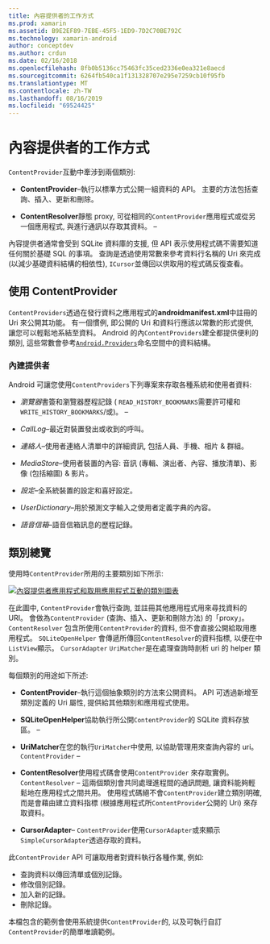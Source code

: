 ```yaml
---
title: 內容提供者的工作方式
ms.prod: xamarin
ms.assetid: B9E2EF89-7EBE-45F5-1ED9-7D2C70BE792C
ms.technology: xamarin-android
author: conceptdev
ms.author: crdun
ms.date: 02/16/2018
ms.openlocfilehash: 8fb0b5136cc75463fc35ced2336e0ea321e8aecd
ms.sourcegitcommit: 6264fb540ca1f131328707e295e7259cb10f95fb
ms.translationtype: MT
ms.contentlocale: zh-TW
ms.lasthandoff: 08/16/2019
ms.locfileid: "69524425"
---
```

# <a name="how-content-providers-work"></a>內容提供者的工作方式

`ContentProvider`互動中牽涉到兩個類別:

- **ContentProvider**&ndash;執行以標準方式公開一組資料的 API。 主要的方法包括查詢、插入、更新和刪除。

- **ContentResolver**靜態 proxy, 可從相同的`ContentProvider`應用程式或從另一個應用程式, 與進行通訊以存取其資料。 &ndash;

內容提供者通常會受到 SQLite 資料庫的支援, 但 API 表示使用程式碼不需要知道任何關於基礎 SQL 的事項。 查詢是透過使用常數來參考資料行名稱的 Uri 來完成 (以減少基礎資料結構的相依性), `ICursor`並傳回以供取用的程式碼反復查看。


## <a name="consuming-a-contentprovider"></a>使用 ContentProvider

`ContentProviders`透過在發行資料之應用程式的**androidmanifest.xml**中註冊的 Uri 來公開其功能。 有一個慣例, 即公開的 Uri 和資料行應該以常數的形式提供, 讓您可以輕鬆地系結至資料。 Android 的內`ContentProviders`建全都提供便利的類別, 這些常數會參考[`Android.Providers`](xref:Android.Provider)命名空間中的資料結構。



### <a name="built-in-providers"></a>內建提供者

Android 可讓您使用`ContentProviders`下列專案來存取各種系統和使用者資料:

- *瀏覽器*書簽和瀏覽器歷程記錄 ( `READ_HISTORY_BOOKMARKS`需要許可權和`WRITE_HISTORY_BOOKMARKS`/或)。 &ndash;

- *CallLog*&ndash;最近對裝置發出或收到的呼叫。

- *連絡人*&ndash;使用者連絡人清單中的詳細資訊, 包括人員、手機、相片 & 群組。

- *MediaStore*&ndash;使用者裝置的內容: 音訊 (專輯、演出者、內容、播放清單)、影像 (包括縮圖) & 影片。

- *設定*&ndash;全系統裝置的設定和喜好設定。

- *UserDictionary*&ndash;用於預測文字輸入之使用者定義字典的內容。

- *語音信箱*&ndash;語音信箱訊息的歷程記錄。



## <a name="classes-overview"></a>類別總覽

使用時`ContentProvider`所用的主要類別如下所示:

[![內容提供者應用程式和取用應用程式互動的類別圖表](how-it-works-images/classdiagram1.png)](how-it-works-images/classdiagram1.png#lightbox)

在此圖中, `ContentProvider`會執行查詢, 並註冊其他應用程式用來尋找資料的 URI。 會做為`ContentProvider` (查詢、插入、更新和刪除方法) 的「proxy」。 `ContentResolver` 包含所使用`ContentProvider`的資料, 但不會直接公開給取用應用程式。 `SQLiteOpenHelper`
會傳遞所傳回`ContentResolver`的資料指標, 以便在中`ListView`顯示。 `CursorAdapter` `UriMatcher`是在處理查詢時剖析 uri 的 helper 類別。

每個類別的用途如下所述:

- **ContentProvider**&ndash;執行這個抽象類別的方法來公開資料。 API 可透過新增至類別定義的 Uri 屬性, 提供給其他類別和應用程式使用。

- **SQLiteOpenHelper**協助執行所公開`ContentProvider`的 SQLite 資料存放區。 &ndash;

- **UriMatcher**在您的執行`UriMatcher`中使用, 以協助管理用來查詢內容的 uri。 `ContentProvider` &ndash;

- **ContentResolver**使用程式碼會使用`ContentProvider` 來存取實例。`ContentResolver` &ndash; 這兩個類別會共同處理進程間的通訊問題, 讓資料能夠輕鬆地在應用程式之間共用。 使用程式碼絕不會`ContentProvider`建立類別明確, 而是會藉由建立資料指標 (根據應用程式所`ContentProvider`公開的 Uri) 來存取資料。

- **CursorAdapter**&ndash; `ContentProvider`使用`CursorAdapter`或來顯示`SimpleCursorAdapter`透過存取的資料。

此`ContentProvider` API 可讓取用者對資料執行各種作業, 例如:

- 查詢資料以傳回清單或個別記錄。
- 修改個別記錄。
- 加入新的記錄。
- 刪除記錄。

本檔包含的範例會使用系統提供`ContentProvider`的, 以及可執行自訂`ContentProvider`的簡單唯讀範例。

